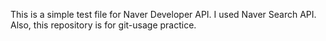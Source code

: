This is a simple test file for Naver Developer API.
I used Naver Search API.
Also, this repository is for git-usage practice.

